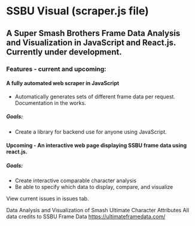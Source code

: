 # SSBU Visual (scraper.js file)

## A Super Smash Brothers Frame Data Analysis and Visualization in JavaScript and React.js. Currently under development. 

### Features - current and upcoming:
#### A fully automated web scraper in JavaScript
- Automatically generates sets of different frame data per request. Documentation in the works.
##### Goals:
- Create a library for backend use for anyone using JavaScript.

#### Upcoming - An interactive web page displaying SSBU frame data using react.js.
##### Goals:
- Create interactive comparable character analysis
- Be able to specify which data to display, compare, and visualize

View current issues in issues tab.

Data Analysis and Visualization of Smash Ultimate Character Attributes
All data credits to SSBU Frame Data https://ultimateframedata.com/

